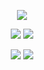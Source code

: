 <div align="center">
 
![](https://github-profile-summary-cards.vercel.app/api/cards/profile-details?username=simonkoeck&theme=transparent)
  
![](https://github-profile-summary-cards.vercel.app/api/cards/repos-per-language?username=simonkoeck&theme=transparent)
![](https://github-profile-summary-cards.vercel.app/api/cards/most-commit-language?username=simonkoeck&theme=transparent)

![](https://github-profile-summary-cards.vercel.app/api/cards/stats?username=simonkoeck&theme=transparent) 
![](https://github-profile-summary-cards.vercel.app/api/cards/productive-time?username=simonkoeck&theme=transparent&utcOffset=2)

  
</div>
